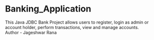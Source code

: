 # Banking_Application
This Java JDBC Bank Project allows users to register, login as admin or account holder, perform transactions, view and manage accounts.
<br>
Author - Jageshwar Rana
